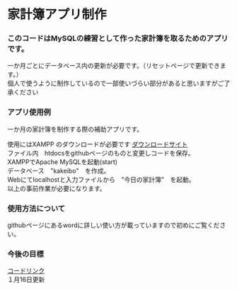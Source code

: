 
<html>
<meta http-equiv="Content-Type" content="text/html; charset=UTF-8">
<head><h1>家計簿アプリ制作</h1></head>
<body>

<p><h3>このコードはMySQLの練習として作った家計簿を取るためのアプリです。</h3>
一か月ごとにデータベース内の更新が必要です。（リセットページで更新できます。）<br>
個人で使うように制作しているので一部使いづらい部分があると思いますがご了承ください<br></p>

<p><h3>アプリ使用例</h3>
一か月の家計簿を制作する際の補助アプリです。<br>

使用にはXAMPP のダウンロードが必要です
<a href="https://www.apachefriends.org/jp/download.html">ダウンロードサイト</a><br>
ファイル内　htdocsをgithubページのものと変更しコードを保存。<br>
XAMPPでApache MySQLを起動(start)<br>
データベース　"kakeibo"　を作成。<br>
Webにてlocalhostと入力ファイルから　”今日の家計簿”　を起動。<br>
以上の事前作業が必要になります。<br></p>

<p><h3>使用方法について</h3>
githubページにあるwordに詳しい使い方が載っていますので初めにご覧ください。
</p>

<p>
  <h3>今後の目標</h3>
  
</p>

<a href="https://github.com/a23i246/teisyutuyou.git">コードリンク</a><br>
１月16日更新<br>
</body>
</html>







